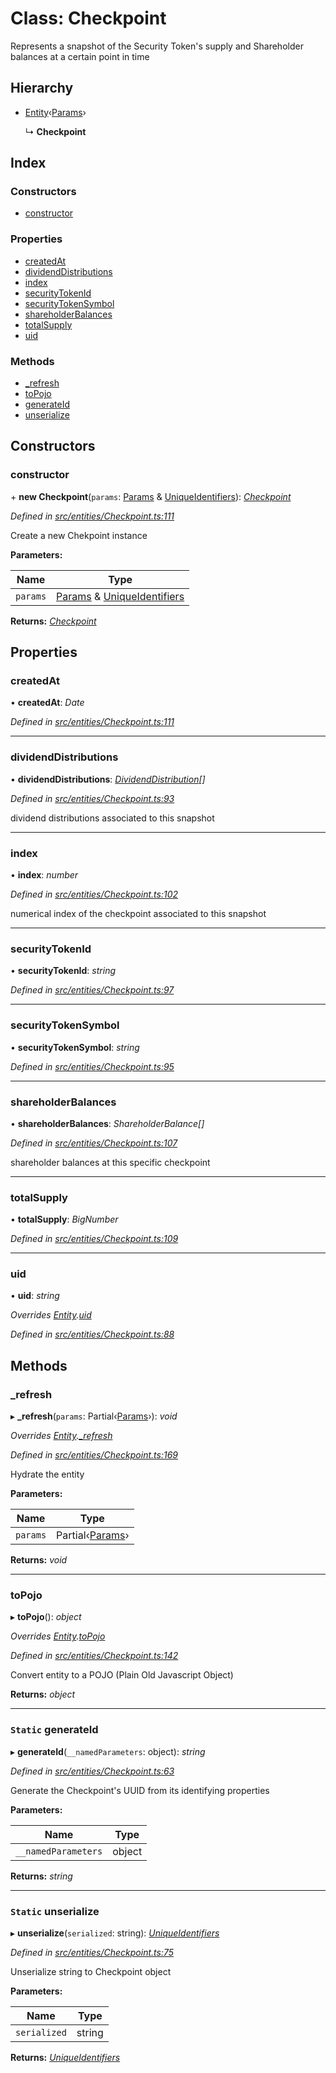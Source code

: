 # Class: Checkpoint

Represents a snapshot of the Security Token's supply and Shareholder balances at a certain point in time

## Hierarchy

* [Entity](entities.entity.md)‹[Params](../interfaces/entities.params-2.md)›

  ↳ **Checkpoint**

## Index

### Constructors

* [constructor](entities.checkpoint.md#constructor)

### Properties

* [createdAt](entities.checkpoint.md#createdat)
* [dividendDistributions](entities.checkpoint.md#dividenddistributions)
* [index](entities.checkpoint.md#index)
* [securityTokenId](entities.checkpoint.md#securitytokenid)
* [securityTokenSymbol](entities.checkpoint.md#securitytokensymbol)
* [shareholderBalances](entities.checkpoint.md#shareholderbalances)
* [totalSupply](entities.checkpoint.md#totalsupply)
* [uid](entities.checkpoint.md#uid)

### Methods

* [_refresh](entities.checkpoint.md#_refresh)
* [toPojo](entities.checkpoint.md#topojo)
* [generateId](entities.checkpoint.md#static-generateid)
* [unserialize](entities.checkpoint.md#static-unserialize)

## Constructors

###  constructor

\+ **new Checkpoint**(`params`: [Params](../interfaces/entities.params-2.md) & [UniqueIdentifiers](../interfaces/entities.uniqueidentifiers-3.md)): *[Checkpoint](entities.checkpoint.md)*

*Defined in [src/entities/Checkpoint.ts:111](https://github.com/PolymathNetwork/polymath-sdk/blob/73ecb26/src/entities/Checkpoint.ts#L111)*

Create a new Chekpoint instance

**Parameters:**

Name | Type |
------ | ------ |
`params` | [Params](../interfaces/entities.params-2.md) & [UniqueIdentifiers](../interfaces/entities.uniqueidentifiers-3.md) |

**Returns:** *[Checkpoint](entities.checkpoint.md)*

## Properties

###  createdAt

• **createdAt**: *Date*

*Defined in [src/entities/Checkpoint.ts:111](https://github.com/PolymathNetwork/polymath-sdk/blob/73ecb26/src/entities/Checkpoint.ts#L111)*

___

###  dividendDistributions

• **dividendDistributions**: *[DividendDistribution](entities.dividenddistribution.md)[]*

*Defined in [src/entities/Checkpoint.ts:93](https://github.com/PolymathNetwork/polymath-sdk/blob/73ecb26/src/entities/Checkpoint.ts#L93)*

dividend distributions associated to this snapshot

___

###  index

• **index**: *number*

*Defined in [src/entities/Checkpoint.ts:102](https://github.com/PolymathNetwork/polymath-sdk/blob/73ecb26/src/entities/Checkpoint.ts#L102)*

numerical index of the checkpoint associated to this snapshot

___

###  securityTokenId

• **securityTokenId**: *string*

*Defined in [src/entities/Checkpoint.ts:97](https://github.com/PolymathNetwork/polymath-sdk/blob/73ecb26/src/entities/Checkpoint.ts#L97)*

___

###  securityTokenSymbol

• **securityTokenSymbol**: *string*

*Defined in [src/entities/Checkpoint.ts:95](https://github.com/PolymathNetwork/polymath-sdk/blob/73ecb26/src/entities/Checkpoint.ts#L95)*

___

###  shareholderBalances

• **shareholderBalances**: *ShareholderBalance[]*

*Defined in [src/entities/Checkpoint.ts:107](https://github.com/PolymathNetwork/polymath-sdk/blob/73ecb26/src/entities/Checkpoint.ts#L107)*

shareholder balances at this specific checkpoint

___

###  totalSupply

• **totalSupply**: *BigNumber*

*Defined in [src/entities/Checkpoint.ts:109](https://github.com/PolymathNetwork/polymath-sdk/blob/73ecb26/src/entities/Checkpoint.ts#L109)*

___

###  uid

• **uid**: *string*

*Overrides [Entity](entities.entity.md).[uid](entities.entity.md#abstract-uid)*

*Defined in [src/entities/Checkpoint.ts:88](https://github.com/PolymathNetwork/polymath-sdk/blob/73ecb26/src/entities/Checkpoint.ts#L88)*

## Methods

###  _refresh

▸ **_refresh**(`params`: Partial‹[Params](../interfaces/entities.params-2.md)›): *void*

*Overrides [Entity](entities.entity.md).[_refresh](entities.entity.md#abstract-_refresh)*

*Defined in [src/entities/Checkpoint.ts:169](https://github.com/PolymathNetwork/polymath-sdk/blob/73ecb26/src/entities/Checkpoint.ts#L169)*

Hydrate the entity

**Parameters:**

Name | Type |
------ | ------ |
`params` | Partial‹[Params](../interfaces/entities.params-2.md)› |

**Returns:** *void*

___

###  toPojo

▸ **toPojo**(): *object*

*Overrides [Entity](entities.entity.md).[toPojo](entities.entity.md#abstract-topojo)*

*Defined in [src/entities/Checkpoint.ts:142](https://github.com/PolymathNetwork/polymath-sdk/blob/73ecb26/src/entities/Checkpoint.ts#L142)*

Convert entity to a POJO (Plain Old Javascript Object)

**Returns:** *object*

___

### `Static` generateId

▸ **generateId**(`__namedParameters`: object): *string*

*Defined in [src/entities/Checkpoint.ts:63](https://github.com/PolymathNetwork/polymath-sdk/blob/73ecb26/src/entities/Checkpoint.ts#L63)*

Generate the Checkpoint's UUID from its identifying properties

**Parameters:**

Name | Type |
------ | ------ |
`__namedParameters` | object |

**Returns:** *string*

___

### `Static` unserialize

▸ **unserialize**(`serialized`: string): *[UniqueIdentifiers](../interfaces/entities.uniqueidentifiers-3.md)*

*Defined in [src/entities/Checkpoint.ts:75](https://github.com/PolymathNetwork/polymath-sdk/blob/73ecb26/src/entities/Checkpoint.ts#L75)*

Unserialize string to Checkpoint object

**Parameters:**

Name | Type |
------ | ------ |
`serialized` | string |

**Returns:** *[UniqueIdentifiers](../interfaces/entities.uniqueidentifiers-3.md)*
